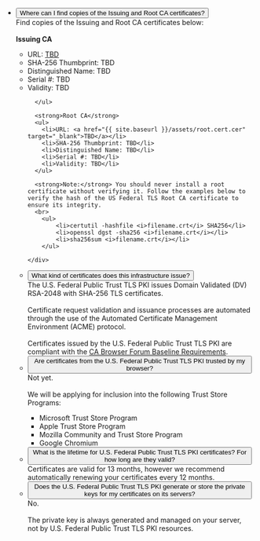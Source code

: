 <ul class="usa-accordion">
  <li>
    <button class="usa-accordion-button"
      aria-expanded="false"
      aria-controls="c1">
      Where can I find copies of the Issuing and Root CA certificates?
    </button>
    <div id="c1" class="usa-accordion-content">
      Find copies of the Issuing and Root CA certificates below:
	  <br><br>
	  <strong>Issuing CA</strong>
	  <ul>
		<li>URL: <a href="{{ site.baseurl }}/assets/issuing.cert.cer" target="_blank">TBD</a></li>
		<li>SHA-256 Thumbprint: TBD</li>
		<li>Distinguished Name: TBD</li>
		<li>Serial #: TBD</li>
		<li>Validity: TBD</li>

	  </ul>

	  <strong>Root CA</strong>	  
	  <ul>
		<li>URL: <a href="{{ site.baseurl }}/assets/root.cert.cer" target="_blank">TBD</a></li>
		<li>SHA-256 Thumbprint: TBD</li>
		<li>Distinguished Name: TBD</li>
		<li>Serial #: TBD</li>
		<li>Validity: TBD</li>
	  </ul>
	  
	  <strong>Note:</strong> You should never install a root certificate without verifying it. Follow the examples below to verify the hash of the US Federal TLS Root CA certificate to ensure its integrity.
	  <br>
		<ul>
			<li>certutil -hashfile <i>filename.crt</i> SHA256</li>
			<li>openssl dgst -sha256 <i>filename.crt</i></li>
			<li>sha256sum <i>filename.crt</i></li>
		</ul>
		
    </div>
  </li>
  <li>
    <button class="usa-accordion-button"
      aria-expanded="false"
      aria-controls="c2">
      What kind of certificates does this infrastructure issue?
    </button>
    <div id="c2" class="usa-accordion-content">
	  The U.S. Federal Public Trust TLS PKI issues Domain Validated (DV) RSA-2048 with SHA-256 TLS certificates.
	  <br><br>
	  Certificate request validation and issuance processes are automated through the use of the Automated Certificate Management Environment (ACME) protocol.
	  <br><br>
	  Certificates issued by the U.S. Federal Public Trust TLS PKI are compliant with the <a href="https://cabforum.org/baseline-requirements" target="_blank">CA Browser Forum Baseline Requirements</a>.
	</div>
  </li>
  <li>
    <button class="usa-accordion-button"
      aria-expanded="false"
      aria-controls="c3">
      Are certificates from the U.S. Federal Public Trust TLS PKI trusted by my browser?
    </button>
    <div id="c3" class="usa-accordion-content">
      Not yet.
	  <br><br>
	  We will be applying for inclusion into the following Trust Store Programs:
		<ul>
			<li>Microsoft Trust Store Program</li>
			<li>Apple Trust Store Program</li>
			<li>Mozilla Community and Trust Store Program</li>
			<li>Google Chromium</li>
		</ul>
    </div>
  </li>
  <li>
    <button class="usa-accordion-button"
      aria-expanded="false"
      aria-controls="c4">
      What is the lifetime for U.S. Federal Public Trust TLS PKI certificates? For how long are they valid?
    </button>
    <div id="c4" class="usa-accordion-content">
      Certificates are valid for 13 months, however we recommend automatically renewing your certificates every 12 months. 
    </div>
  </li>
  <li>
    <button class="usa-accordion-button"
      aria-expanded="false"
      aria-controls="c5">
      Does the U.S. Federal Public Trust TLS PKI generate or store the private keys for my certificates on its servers?
    </button>
    <div id="c5" class="usa-accordion-content">
      No.
	  <br><br>
	  The private key is always generated and managed on your server, not by U.S. Federal Public Trust TLS PKI resources.
    </div>
  </li>  
</ul>
 


